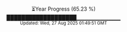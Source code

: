 <p align="center">
⏳Year Progress (65.23 %) <br>
███████████████████▁▁▁▁▁▁▁▁▁▁▁ <br>
<sub>Updated: Wed, 27 Aug 2025 01:49:51 GMT</sub>
</p>

